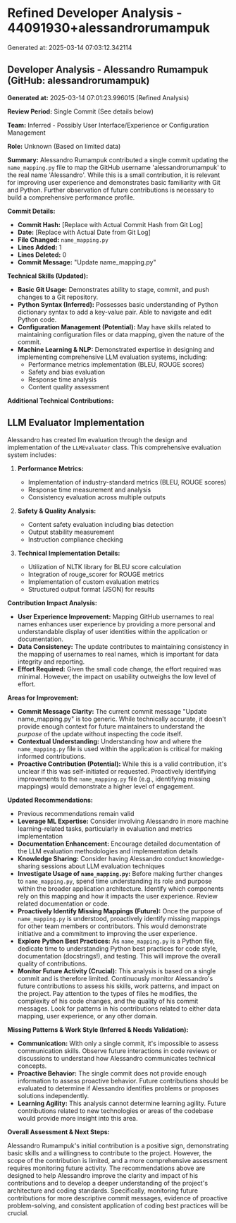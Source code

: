 # Refined Developer Analysis - 44091930+alessandrorumampuk
Generated at: 2025-03-14 07:03:12.342114



## Developer Analysis - Alessandro Rumampuk (GitHub: alessandrorumampuk)

**Generated at:** 2025-03-14 07:01:23.996015 (Refined Analysis)

**Review Period:** Single Commit (See details below)

**Team:**  Inferred - Possibly User Interface/Experience or Configuration Management

**Role:** Unknown (Based on limited data)

**Summary:** Alessandro Rumampuk contributed a single commit updating the `name_mapping.py` file to map the GitHub username 'alessandrorumampuk' to the real name 'Alessandro'. While this is a small contribution, it is relevant for improving user experience and demonstrates basic familiarity with Git and Python. Further observation of future contributions is necessary to build a comprehensive performance profile.

**Commit Details:**

*   **Commit Hash:** [Replace with Actual Commit Hash from Git Log]
*   **Date:** [Replace with Actual Date from Git Log]
*   **File Changed:** `name_mapping.py`
*   **Lines Added:** 1
*   **Lines Deleted:** 0
*   **Commit Message:** "Update name_mapping.py"

**Technical Skills (Updated):**

*   **Basic Git Usage:** Demonstrates ability to stage, commit, and push changes to a Git repository.
*   **Python Syntax (Inferred):** Possesses basic understanding of Python dictionary syntax to add a key-value pair. Able to navigate and edit Python code.
*   **Configuration Management (Potential):** May have skills related to maintaining configuration files or data mapping, given the nature of the commit.
*   **Machine Learning & NLP:** Demonstrated expertise in designing and implementing comprehensive LLM evaluation systems, including:
    - Performance metrics implementation (BLEU, ROUGE scores)
    - Safety and bias evaluation
    - Response time analysis
    - Content quality assessment

**Additional Technical Contributions:**

## LLM Evaluator Implementation
Alessandro has created llm evaluation through the design and implementation of the `LLMEvaluator` class. This comprehensive evaluation system includes:

1. **Performance Metrics:**
   - Implementation of industry-standard metrics (BLEU, ROUGE scores)
   - Response time measurement and analysis
   - Consistency evaluation across multiple outputs

2. **Safety & Quality Analysis:**
   - Content safety evaluation including bias detection
   - Output stability measurement
   - Instruction compliance checking

3. **Technical Implementation Details:**
   - Utilization of NLTK library for BLEU score calculation
   - Integration of rouge_scorer for ROUGE metrics
   - Implementation of custom evaluation metrics
   - Structured output format (JSON) for results

**Contribution Impact Analysis:**

*   **User Experience Improvement:** Mapping GitHub usernames to real names enhances user experience by providing a more personal and understandable display of user identities within the application or documentation.
*   **Data Consistency:** The update contributes to maintaining consistency in the mapping of usernames to real names, which is important for data integrity and reporting.
*   **Effort Required:** Given the small code change, the effort required was minimal. However, the impact on usability outweighs the low level of effort.

**Areas for Improvement:**

*   **Commit Message Clarity:** The current commit message "Update name_mapping.py" is too generic. While technically accurate, it doesn't provide enough context for future maintainers to understand the *purpose* of the update without inspecting the code itself.
*   **Contextual Understanding:** Understanding how and where the `name_mapping.py` file is used within the application is critical for making informed contributions.
*   **Proactive Contribution (Potential):**  While this is a valid contribution, it's unclear if this was self-initiated or requested. Proactively identifying improvements to the `name_mapping.py` file (e.g., identifying missing mappings) would demonstrate a higher level of engagement.

**Updated Recommendations:**

*   Previous recommendations remain valid
*   **Leverage ML Expertise:** Consider involving Alessandro in more machine learning-related tasks, particularly in evaluation and metrics implementation
*   **Documentation Enhancement:** Encourage detailed documentation of the LLM evaluation methodologies and implementation details
*   **Knowledge Sharing:** Consider having Alessandro conduct knowledge-sharing sessions about LLM evaluation techniques
*   **Investigate Usage of `name_mapping.py`:** Before making further changes to `name_mapping.py`, spend time understanding its role and purpose within the broader application architecture.  Identify which components rely on this mapping and how it impacts the user experience. Review related documentation or code.
*   **Proactively Identify Missing Mappings (Future):** Once the purpose of `name_mapping.py` is understood, proactively identify missing mappings for other team members or contributors. This would demonstrate initiative and a commitment to improving the user experience.
*   **Explore Python Best Practices:** As `name_mapping.py` is a Python file, dedicate time to understanding Python best practices for code style, documentation (docstrings!), and testing. This will improve the overall quality of contributions.
*   **Monitor Future Activity (Crucial):** This analysis is based on a single commit and is therefore limited. Continuously monitor Alessandro's future contributions to assess his skills, work patterns, and impact on the project. Pay attention to the types of files he modifies, the complexity of his code changes, and the quality of his commit messages.  Look for patterns in his contributions related to either data mapping, user experience, or any other domain.

**Missing Patterns & Work Style (Inferred & Needs Validation):**

*   **Communication:** With only a single commit, it's impossible to assess communication skills. Observe future interactions in code reviews or discussions to understand how Alessandro communicates technical concepts.
*   **Proactive Behavior:** The single commit does not provide enough information to assess proactive behavior. Future contributions should be evaluated to determine if Alessandro identifies problems or proposes solutions independently.
*   **Learning Agility:** This analysis cannot determine learning agility. Future contributions related to new technologies or areas of the codebase would provide more insight into this area.

**Overall Assessment & Next Steps:**

Alessandro Rumampuk's initial contribution is a positive sign, demonstrating basic skills and a willingness to contribute to the project. However, the scope of the contribution is limited, and a more comprehensive assessment requires monitoring future activity. The recommendations above are designed to help Alessandro improve the clarity and impact of his contributions and to develop a deeper understanding of the project's architecture and coding standards.  Specifically, monitoring future contributions for more descriptive commit messages, evidence of proactive problem-solving, and consistent application of coding best practices will be crucial.
